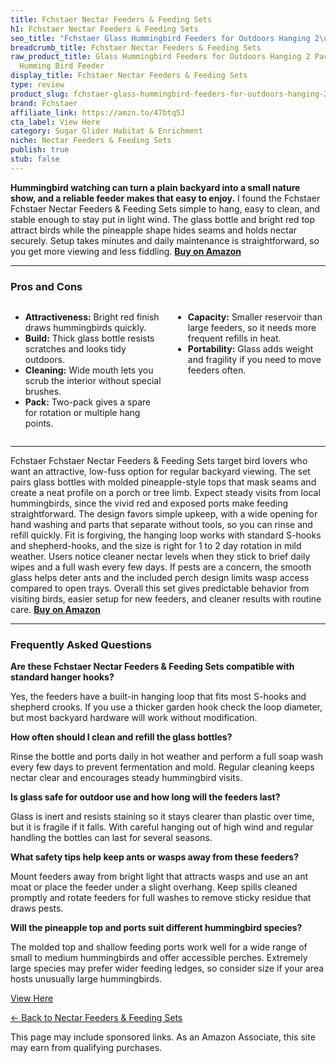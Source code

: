 ```yaml
---
title: Fchstaer Nectar Feeders & Feeding Sets
h1: Fchstaer Nectar Feeders & Feeding Sets
seo_title: "Fchstaer Glass Hummingbird Feeders for Outdoors Hanging 2\u2026"
breadcrumb_title: Fchstaer Nectar Feeders & Feeding Sets
raw_product_title: Glass Hummingbird Feeders for Outdoors Hanging 2 Pack Red Pineapple
  Humming Bird Feeder
display_title: Fchstaer Nectar Feeders & Feeding Sets
type: review
product_slug: fchstaer-glass-hummingbird-feeders-for-outdoors-hanging-2-pack-red-pine-f9f8431a
brand: Fchstaer
affiliate_link: https://amzn.to/47btq5J
cta_label: View Here
category: Sugar Glider Habitat & Enrichment
niche: Nectar Feeders & Feeding Sets
publish: true
stub: false
---
```


<div id="intro" class="full-width">
  <p><strong>Hummingbird watching can turn a plain backyard into a small nature show, and a reliable feeder makes that easy to enjoy.</strong> I found the Fchstaer Fchstaer Nectar Feeders & Feeding Sets simple to hang, easy to clean, and stable enough to stay put in light wind. The glass bottle and bright red top attract birds while the pineapple shape hides seams and holds nectar securely. Setup takes minutes and daily maintenance is straightforward, so you get more viewing and less fiddling. <a href="https://amzn.to/47btq5J" rel="nofollow sponsored noopener" target="_blank"><strong>Buy on Amazon</strong></a></p>
</div>

<hr />
<h3 id="pros-cons">Pros and Cons</h3>
<div class="pc-grid" style="display:grid;grid-template-columns:1fr 1fr;gap:16px;">
  <ul>
    <li><strong>Attractiveness:</strong> Bright red finish draws hummingbirds quickly.</li>
    <li><strong>Build:</strong> Thick glass bottle resists scratches and looks tidy outdoors.</li>
    <li><strong>Cleaning:</strong> Wide mouth lets you scrub the interior without special brushes.</li>
    <li><strong>Pack:</strong> Two-pack gives a spare for rotation or multiple hang points.</li>
  </ul>
  <ul>
    <li><strong>Capacity:</strong> Smaller reservoir than large feeders, so it needs more frequent refills in heat.</li>
    <li><strong>Portability:</strong> Glass adds weight and fragility if you need to move feeders often.</li>
  </ul>
</div>
<hr />

<div class="full-width">
  <p>Fchstaer Fchstaer Nectar Feeders & Feeding Sets target bird lovers who want an attractive, low-fuss option for regular backyard viewing. The set pairs glass bottles with molded pineapple-style tops that mask seams and create a neat profile on a porch or tree limb. Expect steady visits from local hummingbirds, since the vivid red and exposed ports make feeding straightforward. The design favors simple upkeep, with a wide opening for hand washing and parts that separate without tools, so you can rinse and refill quickly. Fit is forgiving, the hanging loop works with standard S-hooks and shepherd-hooks, and the size is right for 1 to 2 day rotation in mild weather. Users notice cleaner nectar levels when they stick to brief daily wipes and a full wash every few days. If pests are a concern, the smooth glass helps deter ants and the included perch design limits wasp access compared to open trays. Overall this set gives predictable behavior from visiting birds, easier setup for new feeders, and cleaner results with routine care. <a href="https://amzn.to/47btq5J" rel="nofollow sponsored noopener" target="_blank"><strong>Buy on Amazon</strong></a></p>
</div>

<hr />
<h3 id="faqs">Frequently Asked Questions</h3>

<p><strong>Are these Fchstaer Nectar Feeders & Feeding Sets compatible with standard hanger hooks?</strong></p>
<p>Yes, the feeders have a built-in hanging loop that fits most S-hooks and shepherd crooks. If you use a thicker garden hook check the loop diameter, but most backyard hardware will work without modification.</p>

<p><strong>How often should I clean and refill the glass bottles?</strong></p>
<p>Rinse the bottle and ports daily in hot weather and perform a full soap wash every few days to prevent fermentation and mold. Regular cleaning keeps nectar clear and encourages steady hummingbird visits.</p>

<p><strong>Is glass safe for outdoor use and how long will the feeders last?</strong></p>
<p>Glass is inert and resists staining so it stays clearer than plastic over time, but it is fragile if it falls. With careful hanging out of high wind and regular handling the bottles can last for several seasons.</p>

<p><strong>What safety tips help keep ants or wasps away from these feeders?</strong></p>
<p>Mount feeders away from bright light that attracts wasps and use an ant moat or place the feeder under a slight overhang. Keep spills cleaned promptly and rotate feeders for full washes to remove sticky residue that draws pests.</p>

<p><strong>Will the pineapple top and ports suit different hummingbird species?</strong></p>
<p>The molded top and shallow feeding ports work well for a wide range of small to medium hummingbirds and offer accessible perches. Extremely large species may prefer wider feeding ledges, so consider size if your area hosts unusually large hummingbirds.</p>
<p><a class="btn" href="https://amzn.to/47btq5J" target="_blank" rel="nofollow sponsored noopener">View Here</a></p>
<p><a href="/roundups/sugar-glider-habitat-enrichment/nectar-feeders-feeding-sets/">← Back to Nectar Feeders & Feeding Sets</a></p>
<aside class="disclosure">This page may include sponsored links. As an Amazon Associate, this site may earn from qualifying purchases.</aside>
